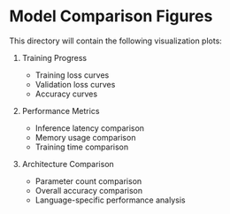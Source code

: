 # Model Comparison Figures

This directory will contain the following visualization plots:
1. Training Progress
   - Training loss curves
   - Validation loss curves
   - Accuracy curves

2. Performance Metrics
   - Inference latency comparison
   - Memory usage comparison
   - Training time comparison

3. Architecture Comparison
   - Parameter count comparison
   - Overall accuracy comparison
   - Language-specific performance analysis
